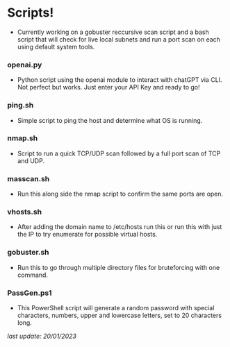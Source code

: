# **Scripts!**    
- Currently working on a gobuster reccursive scan script and a bash script that will check for live local subnets and run a port scan on each using default system tools.     
      
### **openai.py**   
- Python script using the openai module to interact with chatGPT via CLI. Not perfect but works. Just enter your API Key and ready to go!     
     
### **ping.sh**    
- Simple script to ping the host and determine what OS is running.    
   
### **nmap.sh**    
- Script to run a quick TCP/UDP scan followed by a full port scan of TCP and UDP.
    
### **masscan.sh**    
- Run this along side the nmap script to confirm the same ports are open.    
     
### **vhosts.sh**      
- After adding the domain name to /etc/hosts run this or run this with just the IP to try enumerate for possible virtual hosts.   
    
### **gobuster.sh**    
- Run this to go through multiple directory files for bruteforcing with one command.    
     
### **PassGen.ps1**   
- This PowerShell script will generate a random password with special characters, numbers, upper and lowercase letters, set to 20 characters long.   
      
     
_last update: 20/01/2023_
